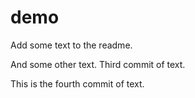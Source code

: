 # demo

Add some text to the readme.

And some other text.
Third commit of text.


This is the fourth commit of text.